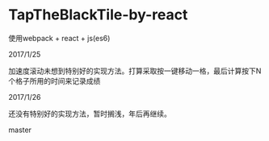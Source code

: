 # TapTheBlackTile-by-react
使用webpack + react + js(es6)

2017/1/25

加速度滚动未想到特别好的实现方法。打算采取按一键移动一格，最后计算按下N个格子所用的时间来记录成绩

2017/1/26

还没有特别好的实现方法，暂时搁浅，年后再继续。

master


